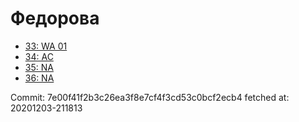 # Федорова
- [33: WA 01](33.md)
- [34: AC](34.md)
- [35: NA](35.md)
- [36: NA](36.md)

Commit: 7e00f41f2b3c26ea3f8e7cf4f3cd53c0bcf2ecb4
 fetched at: 20201203-211813
